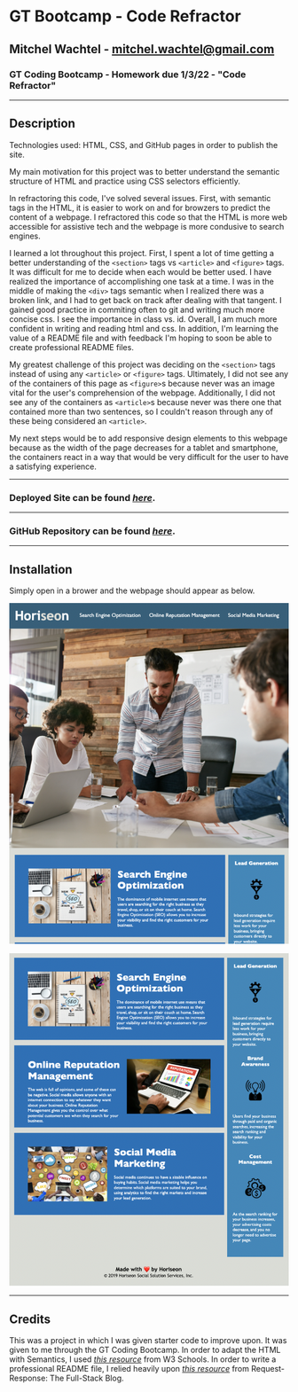 # GT Bootcamp - Code Refractor

## Mitchel Wachtel - mitchel.wachtel@gmail.com

### GT Coding Bootcamp - Homework due 1/3/22 - "Code Refractor"

---
## Description

Technologies used: HTML, CSS, and GitHub pages in order to publish the site.

My main motivation for this project was to better understand the semantic structure of HTML and practice using CSS selectors efficiently.

In refractoring this code, I've solved several issues. First, with semantic tags in the HTML, it is easier to work on and for browzers to predict the content of a webpage. I refractored this code so that the HTML is more web accessible for assistive tech and the webpage is more condusive to search engines.

I learned a lot throughout this project. First, I spent a lot of time getting a better understanding of the `<section>` tags vs `<article>` and `<figure>` tags. It was difficult for me to decide when each would be better used. I have realized the importance of accomplishing one task at a time. I was in the middle of making the `<div>` tags semantic when I realized there was a broken link, and I had to get back on track after dealing with that tangent. I gained good practice in commiting often to git and writing much more concise css. I see the importance in class vs. id. Overall, I am much more confident in writing and reading html and css. In addition, I'm learning the value of a README file and with feedback I'm hoping to soon be able to create professional README files.

My greatest challenge of this project was deciding on the `<section>` tags instead of using any `<article>` or `<figure>` tags. Ultimately, I did not see any of the containers of this page as `<figure>`s because never was an image vital for the user's comprehension of the webpage. Additionally, I did not see any of the containers as `<article>`s because never was there one that contained more than two sentences, so I couldn't reason through any of these being considered an `<article>`.

My next steps would be to add responsive design elements to this webpage because as the width of the page decreases for a tablet and smartphone, the containers react in a way that would be very difficult for the user to have a satisfying experience.

---

### **Deployed Site** can be found *[here](https://mitchelwachtel.github.io/GTbootcamp-CodeRefractor/)*. 

---

### **GitHub Repository** can be found *[here](https://github.com/mitchelwachtel/GTbootcamp-CodeRefractor)*.

---
## Installation 

Simply open in a brower and the webpage should appear as below.

![Top of Horiseon website](./assets/images/ss1.png)

![Bottom of Horiseon website](./assets/images/ss2.png)

---
## Credits

This was a project in which I was given starter code to improve upon. It was given to me through the GT Coding Bootcamp. In order to adapt the HTML with Semantics, I used *[this resource](https://www.w3schools.com/html/html5_semantic_elements.asp)* from W3 Schools. In order to write a professional README file, I relied heavily upon *[this resource](https://coding-boot-camp.github.io/full-stack/github/professional-readme-guide)* from Request-Response: The Full-Stack Blog.